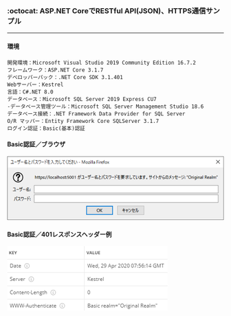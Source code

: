 ﻿### :octocat: ASP.NET CoreでRESTful API(JSON)、HTTPS通信サンプル
___
#### 環境
```
開発環境：Microsoft Visual Studio 2019 Community Edition 16.7.2  
フレームワーク：ASP.NET Core 3.1.7  
デベロッパーパック：.NET Core SDK 3.1.401  
Webサーバー：Kestrel  
言語：C#.NET 8.0    
データベース：Microsoft SQL Server 2019 Express CU7  
-データベース管理ツール：Microsoft SQL Server Management Studio 18.6  
データベース接続：.NET Framework Data Provider for SQL Server  
O/R マッパー：Entity Framework Core SQLServer 3.1.7  
ログイン認証：Basic(基本)認証  
```

#### Basic認証／ブラウザ  
![Img](ReadmeImg.png)

#### Basic認証／401レスポンスヘッダー例  
![Img2](ReadmeImg2.png)